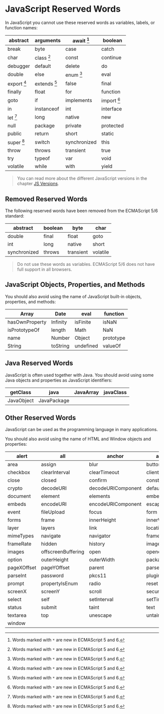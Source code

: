 # JavaScript Reserved Words

In JavaScript you cannot use these reserved words as variables, labels, or function names:

| abstract    | arguments    | await [^*]   | boolean     |
| ----------- | ------------ | ------------ | ----------- |
| break       | byte         | case         | catch       |
| char        | class [^*]   | const        | continue    |
| debugger    | default      | delete       | do          |
| double      | else         | enum [^*]    | eval        |
| export [^*] | extends [^*] | false        | final       |
| finally     | float        | for          | function    |
| goto        | if           | implements   | import [^*] |
| in          | instanceof   | int          | interface   |
| let [^*]    | long         | native       | new         |
| null        | package      | private      | protected   |
| public      | return       | short        | static      |
| super [^*]  | switch       | synchronized | this        |
| throw       | throws       | transient    | true        |
| try         | typeof       | var          | void        |
| volatile    | while        | with         | yield       |

> You can read more about the different JavaScript versions in the chapter [JS Versions](https://www.w3schools.com/js/js_versions.asp).

## Removed Reserved Words

The following reserved words have been removed from the ECMAScript 5/6 standard:

| abstract     | boolean | byte      | char     |
| ------------ | ------- | --------- | -------- |
| double       | final   | float     | goto     |
| int          | long    | native    | short    |
| synchronized | throws  | transient | volatile |

> Do not use these words as variables. ECMAScript 5/6 does not have full support in all browsers.

## JavaScript Objects, Properties, and Methods

You should also avoid using the name of JavaScript built-in objects, properties, and methods:

| Array          | Date     | eval      | function  |
| -------------- | -------- | --------- | --------- |
| hasOwnProperty | Infinity | isFinite  | isNaN     |
| isPrototypeOf  | length   | Math      | NaN       |
| name           | Number   | Object    | prototype |
| String         | toString | undefined | valueOf   |

## Java Reserved Words

JavaScript is often used together with Java. You should avoid using some Java objects and properties as JavaScript identifiers:

| getClass   | java        | JavaArray | javaClass |
| ---------- | ----------- | --------- | --------- |
| JavaObject | JavaPackage |           |           |

## Other Reserved Words

JavaScript can be used as the programming language in many applications.

You should also avoid using the name of HTML and Window objects and properties:

| alert       | all                | anchor             | anchors           |
| ----------- | ------------------ | ------------------ | ----------------- |
| area        | assign             | blur               | button            |
| checkbox    | clearInterval      | clearTimeout       | clientInformation |
| close       | closed             | confirm            | constructor       |
| crypto      | decodeURI          | decodeURIComponent | defaultStatus     |
| document    | element            | elements           | embed             |
| embeds      | encodeURI          | encodeURIComponent | escape            |
| event       | fileUpload         | focus              | form              |
| forms       | frame              | innerHeight        | innerWidth        |
| layer       | layers             | link               | location          |
| mimeTypes   | navigate           | navigator          | frames            |
| frameRate   | hidden             | history            | image             |
| images      | offscreenBuffering | open               | opener            |
| option      | outerHeight        | outerWidth         | packages          |
| pageXOffset | pageYOffset        | parent             | parseFloat        |
| parseInt    | password           | pkcs11             | plugin            |
| prompt      | propertyIsEnum     | radio              | reset             |
| screenX     | screenY            | scroll             | secure            |
| select      | self               | setInterval        | setTimeout        |
| status      | submit             | taint              | text              |
| textarea    | top                | unescape           | untaint           |
| window      |                    |                    |                   |

[^*]: Words marked with `*` are new in ECMAScript 5 and 6.